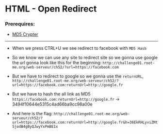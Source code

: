 # HTML - Open Redirect

### Prerequires:

- <a href="https://md5decrypt.net/" rel="nofollow">MD5 Crypter</a>

-----------------

- When we press CTRL+U we see redirect to facebook with `MD5 Hash`

- So we know we can use any site to redirect site so we gonna use google the url gonna look like this for the beginning: `http://challenge01.root-me.org/web-serveur/ch52/?url=https://facebook.com`

- But we have to redirect to google so we gonna use the `returnURL`, `http://challenge01.root-me.org/web-serveur/ch52/?url=https://facebook.com:returnUrl=http://google.fr`

- But we have to hash the all link as MD5 `https://facebook.com:returnUrl=http://google.fr` -> 3494f10644e5315c4ad66ba9cc98a00e

- And here is the flag: `http://challenge01.root-me.org/web-serveur/ch52/?url=https://facebook.com:returnUrl=http://google.fr&h=36EkRHLyviZMtSjodB4gByQJwyYxPmBE1x`
